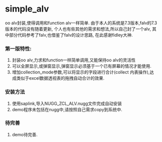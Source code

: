 # simple_alv
oo alv封装,使得调用和function alv一样简单.
由于本人的系统是7.3版本,falv的7.3版本的代码没有随着更新,
个人也有些其他的需求和想法,所以自己封了一个alv,
其中部分代码参考了falv,也借鉴了falv的设计思路,
在此感谢fidley大神.

### 第一版特性:
1. 封装oo alv,力求和function一样简单调用,又能保持oo alv的灵活性
2. 可以全屏显示,或弹窗显示,弹窗显示必须基于一个已有屏幕的情况才能使用.
3. 增加collection_mode参数,可以将显示的字段进行合计(collect 内表操作),达成类似于excel数据透视表的拖拽自动合计的效果.

### 安装方法
1. 使用saplink,导入NUGG_ZCL_ALV.nugg文件完成自动安装
2. demo程序未包括在nugg中,请按照自己需求copy到系统中.

### 待完善
1. demo待完善.
